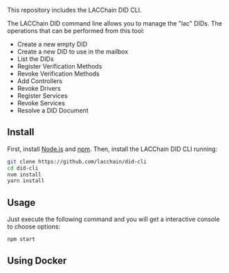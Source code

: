 This repository includes the LACChain DID CLI.

The LACChain DID command line allows you to manage the "lac" DIDs. The operations that can be performed from this tool:

- Create a new empty DID
- Create a new DID to use in the mailbox
- List the DIDs
- Register Verification Methods
- Revoke Verification Methods
- Add Controllers
- Revoke Drivers
- Register Services
- Revoke Services
- Resolve a DID Document

## Install

First, install [Node.js](http://nodejs.org/) and [npm](https://npmjs.com/).
Then, install the LACChain DID CLI running:

```sh
git clone https://github.com/lacchain/did-cli
cd did-cli
nvm install
yarn install
```

## Usage

Just execute the following command and you will get a interactive console to choose options:

```sh
npm start
```

## Using Docker
